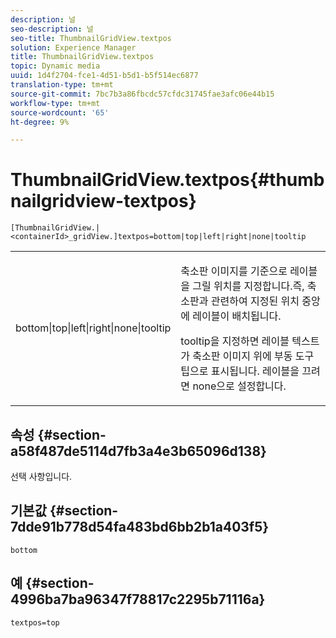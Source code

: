 ```yaml
---
description: 널
seo-description: 널
seo-title: ThumbnailGridView.textpos
solution: Experience Manager
title: ThumbnailGridView.textpos
topic: Dynamic media
uuid: 1d4f2704-fce1-4d51-b5d1-b5f514ec6877
translation-type: tm+mt
source-git-commit: 7bc7b3a86fbcdc57cfdc31745fae3afc06e44b15
workflow-type: tm+mt
source-wordcount: '65'
ht-degree: 9%

---
```



# ThumbnailGridView.textpos{#thumbnailgridview-textpos}

`[ThumbnailGridView.|<containerId>_gridView.]textpos=bottom|top|left|right|none|tooltip`

<table id="table_1BEBE260769B4A0C9E9F5016D2FA68A0"> 
 <tbody> 
  <tr> 
   <td> <p> <span class="codeph"> bottom|top|left|right|none|tooltip</span> </p> </td> 
   <td> <p> 축소판 이미지를 기준으로 레이블을 그릴 위치를 지정합니다.즉, 축소판과 관련하여 지정된 위치 중앙에 레이블이 배치됩니다. </p> <p><span class="codeph"> tooltip</span>을 지정하면 레이블 텍스트가 축소판 이미지 위에 부동 도구 팁으로 표시됩니다. 레이블을 끄려면 <span class="codeph"> none</span>으로 설정합니다. </p> </td> 
  </tr> 
 </tbody> 
</table>

## 속성 {#section-a58f487de5114d7fb3a4e3b65096d138}

선택 사항입니다.

## 기본값 {#section-7dde91b778d54fa483bd6bb2b1a403f5}

`bottom`

## 예 {#section-4996ba7ba96347f78817c2295b71116a}

`textpos=top`
